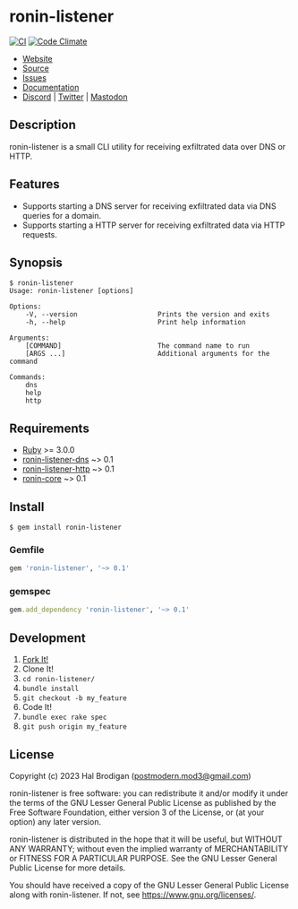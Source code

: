 # ronin-listener

[![CI](https://github.com/ronin-rb/ronin-listener/actions/workflows/ruby.yml/badge.svg)](https://github.com/ronin-rb/ronin-listener/actions/workflows/ruby.yml)
[![Code Climate](https://codeclimate.com/github/ronin-rb/ronin-listener.svg)](https://codeclimate.com/github/ronin-rb/ronin-listener)

* [Website](https://ronin-rb.dev/)
* [Source](https://github.com/ronin-rb/ronin-listener)
* [Issues](https://github.com/ronin-rb/ronin-listener/issues)
* [Documentation](https://ronin-rb.dev/docs/ronin-listener)
* [Discord](https://discord.gg/6WAb3PsVX9) |
  [Twitter](https://twitter.com/ronin_rb) |
  [Mastodon](https://infosec.exchange/@ronin_rb)

## Description

ronin-listener is a small CLI utility for receiving exfiltrated data over DNS or
HTTP.

## Features

* Supports starting a DNS server for receiving exfiltrated data via DNS queries
  for a domain.
* Supports starting a HTTP server for receiving exfiltrated data via HTTP
  requests.

## Synopsis

```shell
$ ronin-listener
Usage: ronin-listener [options]

Options:
    -V, --version                    Prints the version and exits
    -h, --help                       Print help information

Arguments:
    [COMMAND]                        The command name to run
    [ARGS ...]                       Additional arguments for the command

Commands:
    dns
    help
    http
```

## Requirements

* [Ruby] >= 3.0.0
* [ronin-listener-dns] ~> 0.1
* [ronin-listener-http] ~> 0.1
* [ronin-core] ~> 0.1

## Install

```shell
$ gem install ronin-listener
```

### Gemfile

```ruby
gem 'ronin-listener', '~> 0.1'
```

### gemspec

```ruby
gem.add_dependency 'ronin-listener', '~> 0.1'
```

## Development

1. [Fork It!](https://github.com/ronin-rb/ronin-listener/fork)
2. Clone It!
3. `cd ronin-listener/`
4. `bundle install`
5. `git checkout -b my_feature`
6. Code It!
7. `bundle exec rake spec`
8. `git push origin my_feature`

## License

Copyright (c) 2023 Hal Brodigan (postmodern.mod3@gmail.com)

ronin-listener is free software: you can redistribute it and/or modify
it under the terms of the GNU Lesser General Public License as published
by the Free Software Foundation, either version 3 of the License, or
(at your option) any later version.

ronin-listener is distributed in the hope that it will be useful,
but WITHOUT ANY WARRANTY; without even the implied warranty of
MERCHANTABILITY or FITNESS FOR A PARTICULAR PURPOSE.  See the
GNU Lesser General Public License for more details.

You should have received a copy of the GNU Lesser General Public License
along with ronin-listener.  If not, see <https://www.gnu.org/licenses/>.

[Ruby]: https://www.ruby-lang.org
[ronin-listener-dns]: https://github.com/ronin-rb/ronin-listener-dns#readme
[ronin-listener-http]: https://github.com/ronin-rb/ronin-listener-http#readme
[ronin-core]: https://github.com/ronin-rb/ronin-core#readme
